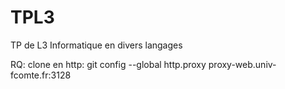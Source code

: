 TPL3
====

TP de L3 Informatique en divers langages

RQ: clone en http: git config --global http.proxy proxy-web.univ-fcomte.fr:3128